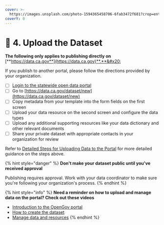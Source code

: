 ```yaml
---
cover: >-
  https://images.unsplash.com/photo-1594365458706-6fab3472f681?crop=entropy&cs=srgb&fm=jpg&ixid=MnwxOTcwMjR8MHwxfHNlYXJjaHw2fHxjYWxpZm9ybmlhfGVufDB8fHx8MTY0MDAzMTE0NA&ixlib=rb-1.2.1&q=85
coverY: 0
---
```


# 🔼 4. Upload the Dataset

**The following only applies to publishing directly on** [**https://data.ca.gov**](https://data.ca.gov)**.**&#x20;

If you publish to another portal, please follow the directions provided by your organization.

* [ ] [Login to the statewide open data portal](https://data.ca.gov/user/login)&#x20;
* [ ] Go to ​​[https://data.ca.gov/dataset/new](https://data.ca.gov/dataset/new)
* [ ] Copy metadata from your template into the form fields on the first screen
* [ ] Upload your data resource on the second screen and configure the data types
* [ ] Upload any additional supporting resources like your data dictionary and other relevant documents
* [ ] Share your private dataset with appropriate contacts in your organization for review

Refer to [Detailed Steps for Uploading Data to the Portal](reference-and-additional-documents/detailed-steps-for-uploading-data-to-the-portal.md) for more detailed guidance on the steps above.

{% hint style="danger" %}
**Don't make your dataset public until you've received approval**

Publishing requires approval. Work with your data coordinator to make sure you're following your organization's process.
{% endhint %}

{% hint style="info" %}
**Need a reminder on how to upload and manage data on the portal? Check out these videos**

* [Introduction to the OpenGov porta](https://opengov.wistia.com/medias/ujfmnqys0i)[l](https://opengov.wistia.com/medias/ehimhonctb)
* [How to create the dataset](https://opengov.wistia.com/medias/ehimhonctb)
* [Manage data and resources](https://opengov.wistia.com/medias/fyeees62st)
{% endhint %}
